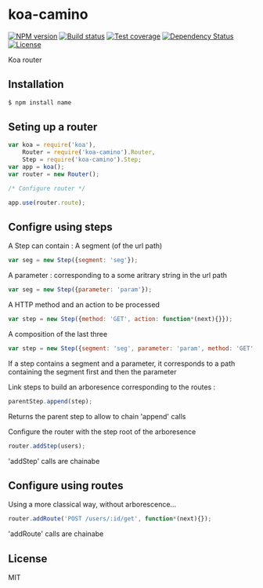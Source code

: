 # koa-camino

[![NPM version][npm-image]][npm-url]
[![Build status][travis-image]][travis-url]
[![Test coverage][coveralls-image]][coveralls-url]
[![Dependency Status][david-image]][david-url]
[![License][license-image]][license-url]

Koa router


## Installation

```sh
$ npm install name
```


## Seting up a router

```js
var koa = require('koa'),
    Router = require('koa-camino').Router,
    Step = require('koa-camino').Step;
var app = koa();
var router = new Router();

/* Configure router */

app.use(router.route);

```


## Configre using steps

A Step can contain :
  A segment (of the url path)
  ```js
  var seg = new Step({segment: 'seg'});
  ``` 
  A parameter : corresponding to a some aritrary string in the url path
  ```js
  var seg = new Step({parameter: 'param'});
  ``` 
  A HTTP method and an action to be processed
  ```js
  var step = new Step({method: 'GET', action: function*(next){}});
  ```
  A composition of the last three
  ```js
  var step = new Step({segment: 'seg', parameter: 'param', method: 'GET', action: function*(next){}});
  ```

If a step contains a segment and a parameter, it corresponds to a path containing the segment first and then the parameter

Link steps to build an arboresence corresponding to the routes :
```js
parentStep.append(step);
```
Returns the parent step to allow to chain 'append' calls

Configure the router with the step root of the arboresence
```js
router.addStep(users);
```
'addStep' calls are chainabe


## Configure using routes

Using a more classical way, without arborescence...

```js
router.addRoute('POST /users/:id/get', function*(next){});
```
'addRoute' calls are chainabe


## License

  MIT

[npm-image]: https://img.shields.io/npm/v/koa-camino.svg?style=flat-square
[npm-url]: https://npmjs.org/package/koa-camino
[travis-image]: https://img.shields.io/travis/Artesonraju/koa-camino.svg?style=flat-square
[travis-url]: https://travis-ci.org/Artesonraju/koa-camino
[coveralls-image]: https://img.shields.io/coveralls/Artesonraju/koa-camino.svg?style=flat-square
[coveralls-url]: https://coveralls.io/r/Artesonraju/koa-camino?branch=master
[david-image]: http://img.shields.io/david/Artesonraju/koa-camino.svg?style=flat-square
[david-url]: https://david-dm.org/Artesonraju/koa-camino
[license-image]: http://img.shields.io/npm/l/koa-camino.svg?style=flat-square
[license-url]: LICENSE